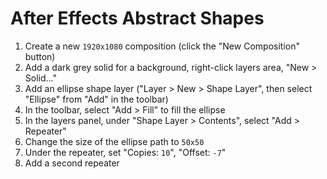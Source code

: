# After Effects Abstract Shapes

1. Create a new `1920x1080` composition (click the "New Composition" button)
2. Add a dark grey solid for a background, right-click layers area, "New > Solid..."
3. Add an ellipse shape layer ("Layer > New > Shape Layer", then select "Ellipse" from "Add" in the toolbar)
4. In the toolbar, select "Add > Fill" to fill the ellipse
5. In the layers panel, under "Shape Layer > Contents", select "Add > Repeater"
6. Change the size of the ellipse path to `50x50`
7. Under the repeater, set "Copies: `10`", "Offset: `-7`"
8. Add a second repeater